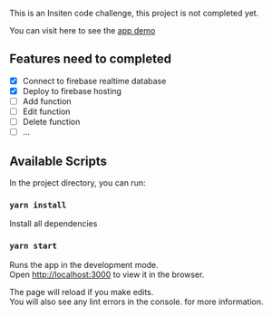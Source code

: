 This is an Insiten code challenge, this project is not completed yet.

You can visit here to see the [app demo](https://insiten-dashboard.firebaseapp.com/)

## Features need to completed

- [x] Connect to firebase realtime database
- [x] Deploy to firebase hosting
- [ ] Add function
- [ ] Edit function
- [ ] Delete function 
- [ ] ...

## Available Scripts

In the project directory, you can run:

### `yarn install`

Install all dependencies

### `yarn start`

Runs the app in the development mode.<br>
Open [http://localhost:3000](http://localhost:3000) to view it in the browser.

The page will reload if you make edits.<br>
You will also see any lint errors in the console.
for more information.



